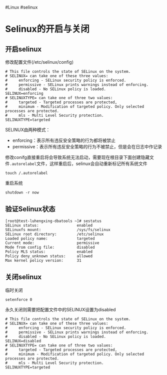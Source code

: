 #Linux #selinux
# Selinux的开启与关闭
## 开启selinux
修改配置文件(/etc/selinux/config)
```
# This file controls the state of SELinux on the system.
# SELINUX= can take one of these three values:
#     enforcing - SELinux security policy is enforced.
#     permissive - SELinux prints warnings instead of enforcing.
#     disabled - No SELinux policy is loaded.
SELINUX=enforcing
# SELINUXTYPE= can take one of three two values:
#     targeted - Targeted processes are protected,
#     minimum - Modification of targeted policy. Only selected processes are protected.
#     mls - Multi Level Security protection.
SELINUXTYPE=targeted
```
SELINUX由两种模式：
- enforcing：表示所有违反安全策略的行为都将被禁止
- permissive：表示所有违反安全策略的行为不被禁止，但是会在日志中作记录

修改conifg直接重启将会导致系统无法启动，需要现在根目录下面创建隐藏文件`.autorelabel`文件，这样重启后，selinux会自动重新标记所有系统文件
```
touch /.autorelabel
```

重启系统
```
shutdown -r now
```

## 验证Selinux状态
```
[root@test-luhengxing-dbatools ~]# sestatus
SELinux status:                 enabled
SELinuxfs mount:                /sys/fs/selinux
SELinux root directory:         /etc/selinux
Loaded policy name:             targeted
Current mode:                   permissive
Mode from config file:          disabled
Policy MLS status:              enabled
Policy deny_unknown status:     allowed
Max kernel policy version:      31
```

## 关闭selinux

临时关闭
```
setenforce 0
```

永久关闭则需要把配置文件中的SELINUX设置为disabled
```
# This file controls the state of SELinux on the system.
# SELINUX= can take one of these three values:
#     enforcing - SELinux security policy is enforced.
#     permissive - SELinux prints warnings instead of enforcing.
#     disabled - No SELinux policy is loaded.
SELINUX=disabled
# SELINUXTYPE= can take one of three two values:
#     targeted - Targeted processes are protected,
#     minimum - Modification of targeted policy. Only selected processes are protected.
#     mls - Multi Level Security protection.
SELINUXTYPE=targeted
```